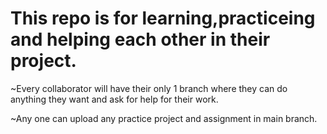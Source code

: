 <h1>This repo is for learning,practiceing and helping each other in their project.</h1>
<p>~Every collaborator will have their only 1 branch where they can do anything they want and ask for help for their work.</br></p>
<p>~Any one can upload any practice project and assignment in main branch.</p>
